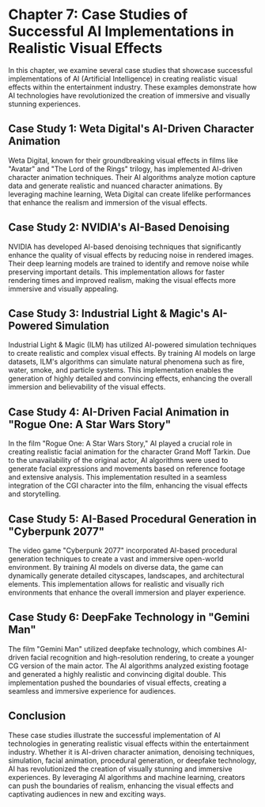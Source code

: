 Chapter 7: Case Studies of Successful AI Implementations in Realistic Visual Effects
====================================================================================

In this chapter, we examine several case studies that showcase successful implementations of AI (Artificial Intelligence) in creating realistic visual effects within the entertainment industry. These examples demonstrate how AI technologies have revolutionized the creation of immersive and visually stunning experiences.

Case Study 1: Weta Digital's AI-Driven Character Animation
----------------------------------------------------------

Weta Digital, known for their groundbreaking visual effects in films like "Avatar" and "The Lord of the Rings" trilogy, has implemented AI-driven character animation techniques. Their AI algorithms analyze motion capture data and generate realistic and nuanced character animations. By leveraging machine learning, Weta Digital can create lifelike performances that enhance the realism and immersion of the visual effects.

Case Study 2: NVIDIA's AI-Based Denoising
-----------------------------------------

NVIDIA has developed AI-based denoising techniques that significantly enhance the quality of visual effects by reducing noise in rendered images. Their deep learning models are trained to identify and remove noise while preserving important details. This implementation allows for faster rendering times and improved realism, making the visual effects more immersive and visually appealing.

Case Study 3: Industrial Light \& Magic's AI-Powered Simulation
---------------------------------------------------------------

Industrial Light \& Magic (ILM) has utilized AI-powered simulation techniques to create realistic and complex visual effects. By training AI models on large datasets, ILM's algorithms can simulate natural phenomena such as fire, water, smoke, and particle systems. This implementation enables the generation of highly detailed and convincing effects, enhancing the overall immersion and believability of the visual effects.

Case Study 4: AI-Driven Facial Animation in "Rogue One: A Star Wars Story"
--------------------------------------------------------------------------

In the film "Rogue One: A Star Wars Story," AI played a crucial role in creating realistic facial animation for the character Grand Moff Tarkin. Due to the unavailability of the original actor, AI algorithms were used to generate facial expressions and movements based on reference footage and extensive analysis. This implementation resulted in a seamless integration of the CGI character into the film, enhancing the visual effects and storytelling.

Case Study 5: AI-Based Procedural Generation in "Cyberpunk 2077"
----------------------------------------------------------------

The video game "Cyberpunk 2077" incorporated AI-based procedural generation techniques to create a vast and immersive open-world environment. By training AI models on diverse data, the game can dynamically generate detailed cityscapes, landscapes, and architectural elements. This implementation allows for realistic and visually rich environments that enhance the overall immersion and player experience.

Case Study 6: DeepFake Technology in "Gemini Man"
-------------------------------------------------

The film "Gemini Man" utilized deepfake technology, which combines AI-driven facial recognition and high-resolution rendering, to create a younger CG version of the main actor. The AI algorithms analyzed existing footage and generated a highly realistic and convincing digital double. This implementation pushed the boundaries of visual effects, creating a seamless and immersive experience for audiences.

Conclusion
----------

These case studies illustrate the successful implementation of AI technologies in generating realistic visual effects within the entertainment industry. Whether it is AI-driven character animation, denoising techniques, simulation, facial animation, procedural generation, or deepfake technology, AI has revolutionized the creation of visually stunning and immersive experiences. By leveraging AI algorithms and machine learning, creators can push the boundaries of realism, enhancing the visual effects and captivating audiences in new and exciting ways.
